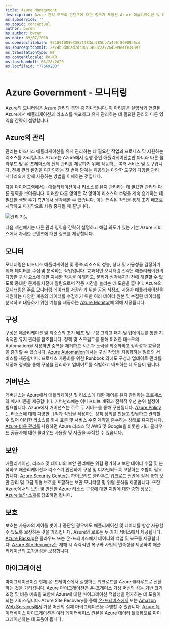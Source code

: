 ```yaml
---
title: Azure Management
description: Azure 관리 도구의 콘텐츠에 대한 링크가 포함된 Azure 애플리케이션 및 리소스 관리 영역에 대한 개요입니다.
ms.subservice: ''
ms.topic: conceptual
author: bwren
ms.author: bwren
ms.date: 09/07/2018
ms.openlocfilehash: 93180f088935531f83da785bb7a490f80909a6cd
ms.sourcegitcommit: 2ec4b3d0bad7dc0071400c2a2264399e4fe34897
ms.translationtype: MT
ms.contentlocale: ko-KR
ms.lasthandoff: 03/28/2020
ms.locfileid: "77669203"
---
```

# <a name="azure-management---monitoring"></a>Azure Government - 모니터링

Azure의 모니터링은 Azure 관리의 측면 중 하나입니다.  이 아티클은 설명서와 연결된 Azure에서 애플리케이션과 리소스를 배포하고 유지 관리하는 데 필요한 관리의 다른 영역을 간략히 설명합니다.

## <a name="management-in-azure"></a>Azure의 관리

관리는 비즈니스 애플리케이션을 유지 관리하는 데 필요한 작업과 프로세스 및 지원하는 리소스를 가리킵니다.  Azure는 Azure에서 실행 중인 애플리케이션뿐만 아니라 다른 클라우드 및 온-프레미스에 전체 관리를 제공하기 위해 작동하는 여러 서비스 및 도구입니다.  전체 관리 환경을 디자인하는 첫 번째 단계는 제공되는 다양한 도구와 다양한 관리 시나리오에 함께 사용하는 방법을 이해하는 것입니다.

다음 다이어그램에서는 애플리케이션이나 리소스를 유지 관리하는 데 필요한 관리의 다른 영역을 보여줍니다.  이러한 다른 영역은 각 영역이 리소스의 수명을 계속 승계하는 데 필요한 생명 주기 측면에서 생각해볼 수 있습니다.  이는 연속된 작업을 통해 초기 배포로 시작하고 마지막으로 사용 중지될 때 끝납니다.

![관리 기능](media/management-overview/management-capabilities.png)


다음 섹션에서는 다른 관리 영역을 간략히 설명하고 해결 의도가 있는 기본 Azure 서비스에서 자세한 콘텐츠에 대한 링크를 제공합니다.

## <a name="monitor"></a>모니터
모니터링은 비즈니스 애플리케이션 및 종속 리소스의 성능, 상태 및 가용성을 결정하기 위해 데이터를 수집 및 분석하는 작업입니다. 효과적인 모니터링 전략은 애플리케이션의 다양한 구성 요소에 대한 자세한 작동을 이해하고, 문제가 심각해지기 전에 해결할 수 있도록 중대한 문제를 사전에 알림으로써 작동 시간을 늘리는 데 도움을 줍니다. Azure의 모니터링은 주로 모니터링 데이터를 저장하기 위한 공용 저장소, 사용자 애플리케이션을 지원하는 다양한 계층의 데이터를 수집하기 위한 여러 데이터 원본 및 수집된 데이터를 분석하고 대응하기 위한 기능을 제공하는 [Azure Monitor](../azure-monitor/overview.md)에 의해 제공됩니다.

## <a name="configure"></a>구성
구성은 애플리케이션 및 리소스의 초기 배포 및 구성 그리고 패치 및 업데이트를 통한 지속적인 유지 관리를 참조합니다.  정책 및 스크립트를 통해 이러한 태스크의 Automation을 사용하면 중복을 제거하고 시간과 노력을 최소화하고 정확성과 효율성을 증가할 수 있습니다.  [Azure Automation](../automation/automation-intro.md)에서는 구성 작업을 자동화하는 일련의 서비스를 제공합니다.  프로세스 자동화를 위한 Runbook 외에도 구성과 업데이트 관리를 제공해 정책을 통해 구성을 관리하고 업데이트를 식별하고 배포하는 데 도움이 됩니다.

## <a name="govern"></a>거버넌스
거버넌스는 Azure에서 애플리케이션 및 리소스에 대한 제어를 유지 관리하는 프로세스와 메커니즘을 제공합니다.  거버넌스에는 이니셔티브 계획과 전략적 우선 순위 설정이 필요합니다.  Azure에서 거버넌스는 주로 두 서비스를 통해 구현됩니다.  [Azure Policy](../governance/policy/overview.md)는 리소스에 대해 다양한 규칙과 작업을 적용하는 정책 정의를 만들고 할당하고 관리할 수 있어 이러한 리소스를 회사 표준 및 서비스 수준 계약을 준수하는 상태로 유지합니다. [Azure 비용 관리를](../cost-management-billing/cost-management-billing-overview.md) 사용하면 Azure 리소스 및 AWS 및 Google을 비롯한 기타 클라우드 공급자에 대한 클라우드 사용량 및 지출을 추적할 수 있습니다.

## <a name="secure"></a>보안
애플리케이션, 리소스 및 데이터의 보안 관리에는 위협 평가하고 보안 데이터 수집 및 분석하고 애플리케이션과 리소스가 안전하게 구성 및 디자인되도록 보장하는 조합이 필요합니다.  [Azure Security Center는](../security-center/security-center-intro.md) 하이브리드 클라우드 워크로드 전반에 걸쳐 통합 보안 관리 및 고급 위협 보호를 포함하는 보안 모니터링 및 위협 분석을 제공합니다.  또한 Azure에서의 보안 및 안전한 Azure 리소스 구성에 대한 지침에 대한 종합 정보는 [Azure 보안 소개](../security/fundamentals/overview.md)를 참조하면 됩니다.


## <a name="protect"></a>보호
보호는 사용자의 제어를 벗어나 중단된 경우에도 애플리케이션 및 데이터를 항상 사용할 수 있도록 보장하는 것을 가리킵니다.  Azure의 보호는 두 가지 서비스에서 제공됩니다.  [Azure Backup](../backup/backup-introduction-to-azure-backup.md)은 클라우드 또는 온-프레미스에서 데이터의 백업 및 복구를 제공합니다.    [Azure Site Recovery](../site-recovery/site-recovery-overview.md)는 재해 시 즉각적인 복구와 사업의 연속성을 제공하여 애플리케이션의 고가용성을 보장합니다.

## <a name="migrate"></a>마이그레이션 
마이그레이션이란 현재 온-프레미스에서 실행하는 워크로드를 Azure 클라우드로 전환하는 것을 가리킵니다.  [Azure 마이그레이션](../migrate/migrate-overview.md)은 온-프레미스 가상 머신의 성능 기반 크기 조정 및 비용 예측을 포함해 Azure에 대한 마이그레이션 적합성을 평가하는 데 도움이 되는 서비스입니다.  Azure Site Recovery를 통해 [온-프레미스에서](../site-recovery/migrate-tutorial-on-premises-azure.md) 또는 [Amazon Web Services에서](../site-recovery/migrate-tutorial-aws-azure.md) 가상 머신의 실제 마이그레이션을 수행할 수 있습니다.  [Azure 데이터베이스 마이그레이션](../dms/dms-overview.md)은 여러 데이터베이스 원본을 Azure 데이터 플랫폼으로 마이그레이션하는 데 도움이 됩니다.

